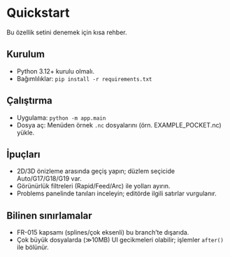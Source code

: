 # Quickstart

Bu özellik setini denemek için kısa rehber.

## Kurulum

- Python 3.12+ kurulu olmalı.
- Bağımlılıklar: `pip install -r requirements.txt`

## Çalıştırma

- Uygulama: `python -m app.main`
- Dosya aç: Menüden örnek `.nc` dosyalarını (örn. EXAMPLE_POCKET.nc) yükle.

## İpuçları

- 2D/3D önizleme arasında geçiş yapın; düzlem seçicide Auto/G17/G18/G19 var.
- Görünürlük filtreleri (Rapid/Feed/Arc) ile yolları ayırın.
- Problems panelinde tanıları inceleyin; editörde ilgili satırlar vurgulanır.

## Bilinen sınırlamalar

- FR-015 kapsamı (splines/çok eksenli) bu branch’te dışarıda.
- Çok büyük dosyalarda (≫10MB) UI gecikmeleri olabilir; işlemler `after()` ile bölünür.
